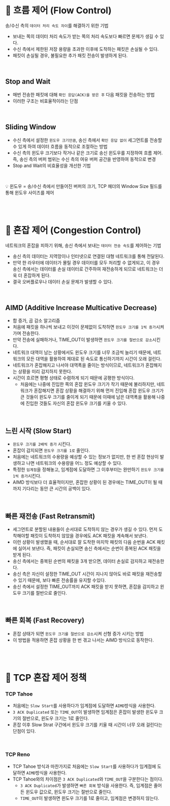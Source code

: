 # 📍 흐름 제어 (Flow Control)

송/수신 측의 `데이터 처리 속도 차이`를 해결하기 위한 기법

- 보내는 쪽의 데이터 처리 속도가 받는 쪽의 처리 속도보다 빠르면 문제가 생길 수 있다.
- 수신 측에서 제한된 저장 용량을 초과한 이후에 도착하는 패킷은 손실될 수 있다.
- 패킷이 손실될 경우, 불필요한 추가 패킷 전송이 발생하게 된다.

<br>

## Stop and Wait

- 매번 전송한 패킷에 대해 `확인 응답(ACK)을 받은 후` 다음 패킷을 전송하는 방법
- 이러한 구조는 비효율적이라는 단점

<br>

## Sliding Window

- 수신 측에서 설정한 `윈도우 크기만큼`, 송신 측에서 `확인 응답 없이` 세그먼트를 전송할 수 있게 하여 데이터 흐름을 동적으로 조절하는 방법
- 수신 측의 윈도우 크기보다 작거나 같은 크기로 송신 윈도우를 지정하여 흐름 제어. 즉, 송신 측의 버퍼 범위는 수신 측의 여유 버퍼 공간을 반영하여 동적으로 변경
- Stop and Wait의 비효율성을 개선한 기법

<br>

💡 윈도우 = 송/수신 측에서 만들어진 버퍼의 크기, TCP 헤더의 Window Size 필드를 통해 윈도우 사이즈를 제어

<br><br>

# 📍 혼잡 제어 (Congestion Control)

네트워크의 혼잡을 피하기 위해, 송신 측에서 보내는 `데이터 전송 속도`를 제어하는 기법

- 송신 측의 데이터는 지역망이나 인터넷으로 연결된 대형 네트워크를 통해 전달된다.
- 만약 한 라우터에 데이터가 몰릴 경우 데이터를 모두 처리할 수 없게되고, 이 경우 송신 측에서는 데이터를 손실 데이터로 간주하여 재전송하게 되므로 네트워크는 더욱 더 혼잡하게 된다.
- 결국 오버플로우나 데이터 손실 문제가 발생할 수 있다.

<br>

## AIMD (Additive Increase Multicative Decrease)

- 합 증가, 곱 감소 알고리즘
- 처음에 패킷을 하나씩 보내고 이것이 문제없이 도착하면 `윈도우 크기를 1씩 증가`시켜가며 전송한다.
- 만약 전송에 실패하거나, TIME_OUT이 발생하면 `윈도우 크기를 절반으로 감소`시킨다.
- 네트워크 대역이 남는 상황에서도 윈도우 크기를 너무 조금씩 늘리기 때문에, 네트워크의 모든 대역을 활용하여 제대로 된 속도로 통신하기까지 시간이 오래 걸린다.
- 네트워크가 혼잡해지고 나서야 대역폭을 줄이는 방식이므로, 네트워크가 혼잡해지는 상황을 미리 감지하지 못한다.
- 시간이 흐르면 평형 상태로 수렴하게 되기 때문에 공평한 방식이다.
  - 처음에는 나중에 진입한 쪽의 혼잡 윈도우 크기가 작기 때문에 불리하지만, 네트워크가 혼잡해지면 혼잡 상황을 해결하기 위해 먼저 진입해 혼잡 윈도우 크기가 큰 것들이 윈도우 크기를 줄이게 되기 때문에 이때에 남은 대역폭을 활용해 나중에 진입한 것들도 자신의 혼잡 윈도우 크기를 키울 수 있다.

<br>

## 느린 시작 (Slow Start)

- `윈도우 크기를 2배씩 증가` 시킨다.
- 혼잡이 감지되면 `윈도우 크기를 1로` 줄인다.
- 처음에는 네트워크의 수용량을 예상할 수 있는 정보가 없지만, 한 번 혼잡 현상이 발생하고 나면 네트워크의 수용량을 어느 정도 예상할 수 있다.
- 특정한 `임계점`을 정해놓고, 임계점에 도달하면 그 이후부터는 완만하기 `윈도우 크기를 1씩 증가`시킨다.
- AIMD 방식보다 더 효율적이지만, 혼잡한 상황이 된 경우에는 TIME_OUT이 될 때까지 기다리는 동안 큰 시간의 공백이 있다.

<br>

## 빠른 재전송 (Fast Retransmit)

- 세그먼트로 분할된 내용들이 순서대로 도착하지 않는 경우가 생길 수 있다. 먼저 도착해야할 패킷이 도착하지 않았을 경우에도 ACK 패킷을 계속해서 보낸다.
- 이런 상황이 발생했을 때, 순서대로 잘 도착한 마지막 패킷의 다음 순번을 ACK 패킷에 실어서 보낸다. 즉, 패킷이 손실되면 송신 측에서는 순번이 중복된 ACK 패킷을 받게 된다.
- 송신 측에서는 중복된 순번의 패킷을 3개 받으면, 데이터 손실로 감지하고 재전송한다.
- 송신 측은 자신이 설정한 TIME_OUT 시간이 지나지 않아도 바로 패킷을 재전송할 수 있기 때문에, 보다 빠른 전송률을 유지할 수있다.
- 송신 측에서 설정한 TIME_OUT까지 ACK 패킷을 받지 못하면, 혼잡을 감지하고 윈도우 크기를 절반으로 줄인다.

<br>

## 빠른 회복 (Fast Recovery)

- 혼잡 상태가 되면 `윈도우 크기를 절반으로 감소`시켜 선형 증가 시키는 방법
- 이 방법을 적용하면 혼잡 상황을 한 번 겪고 나서는 AIMD 방식으로 동작한다.

<br><br>

# 📍 TCP 혼잡 제어 정책

### TCP Tahoe

- 처음에는 `Slow Start`를 사용하다가 임계점에 도달하면 `AIMD`방식을 사용한다.
- `3 ACK Duplicated` 또는 `TIME_OUT`이 발생하면 임계점은 혼잡이 발생한 윈도우 크기의 절반으로, 윈도우 크기는 1로 줄인다.
- 혼잡 이후 Slow Strat 구간에서 윈도우 크기를 키울 때 시간이 너무 오래 걸린다는 단점이 있다.

<br>

### TCP Reno

- TCP Tahoe 방식과 마찬가지로 처음에는 `Slow Start`를 사용하다가 임계점에 도달하면 `AIMD`방식을 사용한다.
- TCP Tahoe와의 차이점은 `3 ACK Duplicated`와 `TIME_OUT`을 구분한다는 점이다. 
   - `3 ACK Duplicated`가 발생하면 `빠른 회복` 방식을 사용한다. 즉, 임계점은 줄어든 윈도우 값으로, 윈도우 크기는 절반으로 줄인다.
   - `TIME_OUT`이 발생하면 윈도우 크기를 1로 줄이고, 임계점은 변경하지 않는다.
